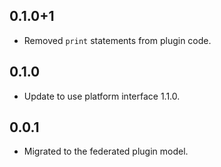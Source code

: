 ## 0.1.0+1

* Removed `print` statements from plugin code.

## 0.1.0

* Update to use platform interface 1.1.0.

## 0.0.1

* Migrated to the federated plugin model.
